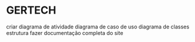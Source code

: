 # GERTECH
criar diagrama de atividade
diagrama de caso de uso 
diagrama de classes
estrutura
fazer documentação completa do site
